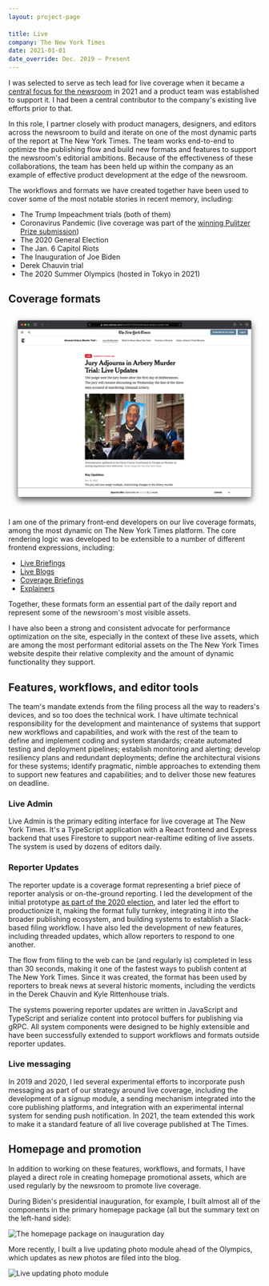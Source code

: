 ```yaml
---
layout: project-page

title: Live
company: The New York Times
date: 2021-01-01
date_override: Dec. 2019 – Present
---
```


I was selected to serve as tech lead for live coverage when it became a [central focus for the newsroom](https://www.nytco.com/press/an-update-on-newsroom-leadership/) in 2021 and a product team was established to support it. I had been a central contributor to the company's existing live efforts prior to that.

In this role, I partner closely with product managers, designers, and editors across the newsroom to build and iterate on one of the most dynamic parts of the report at The New York Times. The team works end-to-end to optimize the publishing flow and build new formats and features to support the newsroom's editorial ambitions. Because of the effectiveness of these collaborations, the team has been held up within the company as an example of effective product development at the edge of the newsroom.

The workflows and formats we have created together have been used to cover some of the most notable stories in recent memory, including:

* The Trump Impeachment trials (both of them)
* Coronavirus Pandemic (live coverage was part of the [winning Pulitzer Prize submission](https://www.pulitzer.org/winners/new-york-times-6))
* The 2020 General Election
* The Jan. 6 Capitol Riots
* The Inauguration of Joe Biden
* Derek Chauvin trial
* The 2020 Summer Olympics (hosted in Tokyo in 2021)

## Coverage formats

![Ahmaud Arbery trial screenshot](/assets/images/portfolio/nytimes-live/live-blog.png)

I am one of the primary front-end developers on our live coverage formats, among the most dynamic on The New York Times platform. The core rendering logic was developed to be extensible to a number of different frontend expressions, including:

* [Live Briefings](https://www.nytimes.com/live/2021/11/23/world/covid-vaccine-boosters-mandates)
* [Live Blogs](https://www.nytimes.com/live/2021/11/23/us/ahmaud-arbery-murder-trial)
* [Coverage Briefings](https://www.nytimes.com/live/2021/11/23/business/news-business-stock-market)
* [Explainers](https://www.nytimes.com/live/2021/winter-olympics-uniforms)

Together, these formats form an essential part of the daily report and represent some of the newsroom's most visible assets.

I have also been a strong and consistent advocate for performance optimization on the site, especially in the context of these live assets, which are among the most performant editorial assets on the The New York Times website despite their relative complexity and the amount of dynamic functionality they support.

## Features, workflows, and editor tools

The team's mandate extends from the filing process all the way to readers's devices, and so too does the technical work. I have ultimate technical responsibility for the development and maintenance of systems that support new workflows and capabilities, and work with the rest of the team to define and implement coding and system standards; create automated testing and deployment pipelines; establish monitoring and alerting; develop resiliency plans and redundant deployments; define the architectural visions for these systems; identify pragmatic, nimble approaches to extending them to support new features and capabilities; and to deliver those new features on deadline.

### Live Admin

Live Admin is the primary editing interface for live coverage at The New York Times. It's a TypeScript application with a React frontend and Express backend that uses Firestore to support near-realtime editing of live assets. The system is used by dozens of editors daily.

### Reporter Updates

The reporter update is a coverage format representing a brief piece of reporter analysis or on-the-ground reporting. I led the development of the initial prototype [as part of the 2020 election](/projects/nytimes-election-2020), and later led the effort to productionize it, making the format fully turnkey, integrating it into the broader publishing ecosystem, and building systems to establish a Slack-based filing workflow. I have also led the development of new features, including threaded updates, which allow reporters to respond to one another.

The flow from filing to the web can be (and regularly is) completed in less than 30 seconds, making it one of the fastest ways to publish content at The New York Times. Since it was created, the format has been used by reporters to break news at several historic moments, including the verdicts in the Derek Chauvin and Kyle Rittenhouse trials.

The systems powering reporter updates are written in JavaScript and TypeScript and serialize content into protocol buffers for publishing via gRPC. All system components were designed to be highly extensible and have been successfully extended to support workflows and formats outside reporter updates.

### Live messaging

In 2019 and 2020, I led several experimental efforts to incorporate push messaging as part of our strategy around live coverage, including the development of a signup module, a sending mechanism integrated into the core publishing platforms, and integration with an experimental internal system for sending push notification. In 2021, the team extended this work to make it a standard feature of all live coverage published at The Times.

## Homepage and promotion

In addition to working on these features, workflows, and formats, I have played a direct role in creating homepage promotional assets, which are used regularly by the newsroom to promote live coverage.

During Biden's presidential inauguration, for example, I built almost all of the components in the primary homepage package (all but the summary text on the left-hand side):

![The homepage package on inauguration day](/assets/images/portfolio/nytimes-live/live-hp.png)

More recently, I built a live updating photo module ahead of the Olympics, which updates as new photos are filed into the blog.

![Live updating photo module](/assets/images/portfolio/nytimes-live/live-photos-hp.png)
